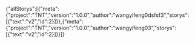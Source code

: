 {"allStorys":[{"meta":{"project":"TNT","version":"1.0.0","author":"wangyifeng0dsfsf3","storys":[{"text":"v2","id":2}]}},{"meta":{"project":"TNT","version":"1.0.0","author":"wangyifeng03","storys":[{"text":"v2","id":2}]}}]}
